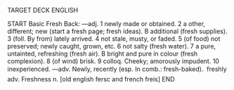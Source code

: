 TARGET DECK
ENGLISH

START
Basic
Fresh
Back: —adj. 1 newly made or obtained. 2 a other, different; new (start a fresh page; fresh ideas). B additional (fresh supplies). 3 (foll. By from) lately arrived. 4 not stale, musty, or faded. 5 (of food) not preserved; newly caught, grown, etc. 6 not salty (fresh water). 7 a pure, untainted, refreshing (fresh air). B bright and pure in colour (fresh complexion). 8 (of wind) brisk. 9 colloq. Cheeky; amorously impudent. 10 inexperienced. —adv. Newly, recently (esp. In comb.: fresh-baked).  freshly adv. Freshness n. [old english fersc and french freis]
END
